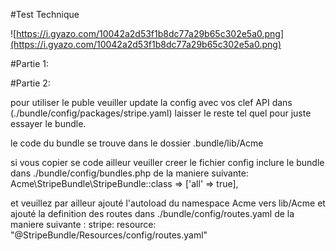 #Test Technique


![https://i.gyazo.com/10042a2d53f1b8dc77a29b65c302e5a0.png](https://i.gyazo.com/10042a2d53f1b8dc77a29b65c302e5a0.png)


#Partie 1:

#Partie 2:

pour utiliser le puble veuiller update la config avec vos clef API dans (./bundle/config/packages/stripe.yaml) laisser le reste tel quel pour juste essayer le bundle.

le code du bundle se trouve dans le dossier .bundle/lib/Acme

si vous copier se code ailleur veuiller creer le fichier config inclure le bundle dans ./bundle/config/bundles.php de la maniere suivante: 
  Acme\StripeBundle\StripeBundle::class => ['all' => true],

et veuillez par ailleur ajouté l'autoload du namespace Acme vers lib/Acme et ajouté la definition des routes dans ./bundle/config/routes.yaml de la maniere suivante :
  stripe:
    resource: "@StripeBundle/Resources/config/routes.yaml"
 